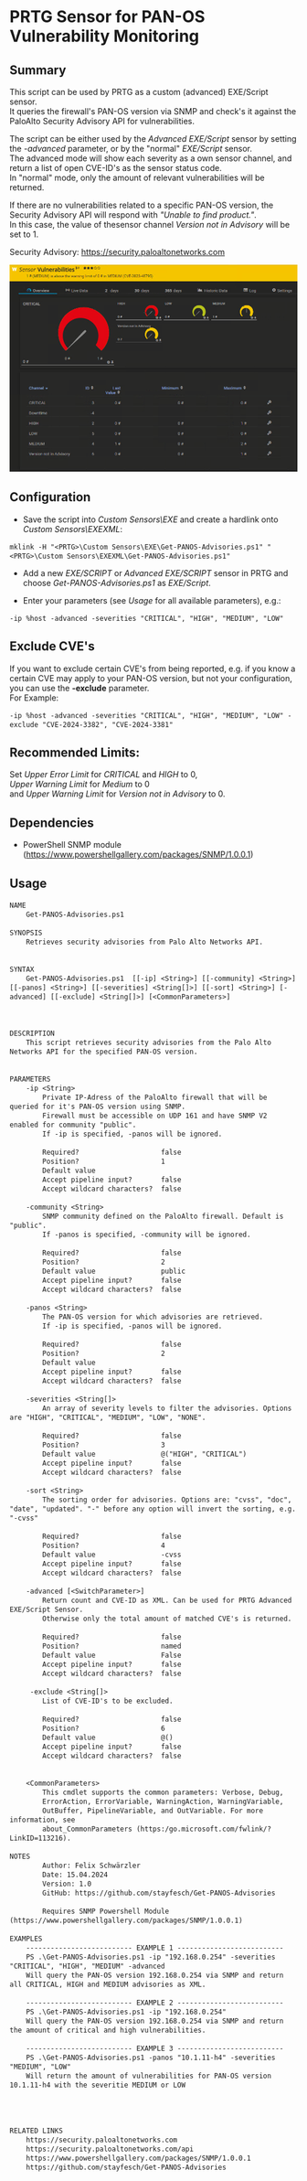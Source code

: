 # PRTG Sensor for PAN-OS Vulnerability Monitoring

## Summary
This script can be used by PRTG as a custom (advanced) EXE/Script sensor.  
It queries the firewall's PAN-OS version via SNMP and check's it against the PaloAlto Security Advisory API for vulnerabilities.  

The script can be either used by the _Advanced EXE/Script_ sensor by setting the _-advanced_ parameter, or by the "normal" _EXE/Script_ sensor.  
The advanced mode will show each severity as a own sensor channel, and return a list of open CVE-ID's as the sensor status code.  
In "normal" mode, only the amount of relevant vulnerabilities will be returned.  

If there are no vulnerabilities related to a specific PAN-OS version, the Security Advisory API will respond with _"Unable to find product."_.  
In this case, the value of thesensor channel _Version not in Advisory_ will be set to 1.

Security Advisory: https://security.paloaltonetworks.com

![Usage in PRTG](screenshot.png)

## Configuration
- Save the script into _Custom Sensors\EXE_ and create a hardlink onto _Custom Sensors\EXEXML_:  
```
mklink -H "<PRTG>\Custom Sensors\EXE\Get-PANOS-Advisories.ps1" "<PRTG>\Custom Sensors\EXEXML\Get-PANOS-Advisories.ps1"
```

- Add a new _EXE/SCRIPT_ or _Advanced EXE/SCRIPT_ sensor in PRTG and choose _Get-PANOS-Advisories.ps1_ as _EXE/Script_.  

- Enter your parameters (see _Usage_ for all available parameters), e.g.:  
```
-ip %host -advanced -severities "CRITICAL", "HIGH", "MEDIUM", "LOW"
```

## Exclude CVE's
If you want to exclude certain CVE's from being reported, e.g. if you know a certain CVE may apply to your PAN-OS version, but not your configuration, you can use the **-exclude** parameter.  
For Example:  
```
-ip %host -advanced -severities "CRITICAL", "HIGH", "MEDIUM", "LOW" -exclude "CVE-2024-3382", "CVE-2024-3381"
```


## Recommended Limits:  

Set _Upper Error Limit_ for _CRITICAL_ and _HIGH_ to 0,  
_Upper Warning Limit_ for _Medium_ to 0  
and _Upper Warning Limit_ for _Version not in Advisory_ to 0.  

## Dependencies
- PowerShell SNMP module (https://www.powershellgallery.com/packages/SNMP/1.0.0.1)

## Usage
```
NAME
    Get-PANOS-Advisories.ps1
    
SYNOPSIS
    Retrieves security advisories from Palo Alto Networks API.
    
    
SYNTAX
    Get-PANOS-Advisories.ps1  [[-ip] <String>] [[-community] <String>] [[-panos] <String>] [[-severities] <String[]>] [[-sort] <String>] [-advanced] [[-exclude] <String[]>] [<CommonParameters>] 

    
    
DESCRIPTION
    This script retrieves security advisories from the Palo Alto Networks API for the specified PAN-OS version.
    

PARAMETERS
    -ip <String>
        Private IP-Adress of the PaloAlto firewall that will be queried for it's PAN-OS version using SNMP.
        Firewall must be accessible on UDP 161 and have SNMP V2 enabled for community "public".
        If -ip is specified, -panos will be ignored.
        
        Required?                    false
        Position?                    1
        Default value                
        Accept pipeline input?       false
        Accept wildcard characters?  false

    -community <String>
        SNMP community defined on the PaloAlto firewall. Default is "public".
        If -panos is specified, -community will be ignored.
        
        Required?                    false
        Position?                    2
        Default value                public
        Accept pipeline input?       false
        Accept wildcard characters?  false 
        
    -panos <String>
        The PAN-OS version for which advisories are retrieved.
        If -ip is specified, -panos will be ignored.
        
        Required?                    false
        Position?                    2
        Default value                
        Accept pipeline input?       false
        Accept wildcard characters?  false
        
    -severities <String[]>
        An array of severity levels to filter the advisories. Options are "HIGH", "CRITICAL", "MEDIUM", "LOW", "NONE".
        
        Required?                    false
        Position?                    3
        Default value                @("HIGH", "CRITICAL")
        Accept pipeline input?       false
        Accept wildcard characters?  false
        
    -sort <String>
        The sorting order for advisories. Options are: "cvss", "doc", "date", "updated". "-" before any option will invert the sorting, e.g. "-cvss"
        
        Required?                    false
        Position?                    4
        Default value                -cvss
        Accept pipeline input?       false
        Accept wildcard characters?  false
        
    -advanced [<SwitchParameter>]
        Return count and CVE-ID as XML. Can be used for PRTG Advanced EXE/Script Sensor.
        Otherwise only the total amount of matched CVE's is returned. 
        
        Required?                    false
        Position?                    named
        Default value                False
        Accept pipeline input?       false
        Accept wildcard characters?  false

     -exclude <String[]>
        List of CVE-ID's to be excluded.
        
        Required?                    false
        Position?                    6
        Default value                @()
        Accept pipeline input?       false
        Accept wildcard characters?  false 

        
    <CommonParameters>
        This cmdlet supports the common parameters: Verbose, Debug,
        ErrorAction, ErrorVariable, WarningAction, WarningVariable,
        OutBuffer, PipelineVariable, and OutVariable. For more information, see 
        about_CommonParameters (https:/go.microsoft.com/fwlink/?LinkID=113216). 
    
NOTES
        Author: Felix Schwärzler
        Date: 15.04.2024
        Version: 1.0
        GitHub: https://github.com/stayfesch/Get-PANOS-Advisories
        
        Requires SNMP Powershell Module (https://www.powershellgallery.com/packages/SNMP/1.0.0.1)

EXAMPLES
    -------------------------- EXAMPLE 1 --------------------------
    PS .\Get-PANOS-Advisories.ps1 -ip "192.168.0.254" -severities "CRITICAL", "HIGH", "MEDIUM" -advanced
    Will query the PAN-OS version 192.168.0.254 via SNMP and return all CRITICAL, HIGH and MEDIUM advisories as XML.

    -------------------------- EXAMPLE 2 --------------------------
    PS .\Get-PANOS-Advisories.ps1 -ip "192.168.0.254"
    Will query the PAN-OS version 192.168.0.254 via SNMP and return the amount of critical and high vulnerabilities.
    
    -------------------------- EXAMPLE 3 --------------------------
    PS .\Get-PANOS-Advisories.ps1 -panos "10.1.11-h4" -severities "MEDIUM", "LOW"
    Will return the amount of vulnerabilities for PAN-OS version 10.1.11-h4 with the severitie MEDIUM or LOW
    
    
    
    
RELATED LINKS
    https://security.paloaltonetworks.com
    https://security.paloaltonetworks.com/api
    https://www.powershellgallery.com/packages/SNMP/1.0.0.1  
    https://github.com/stayfesch/Get-PANOS-Advisories
```